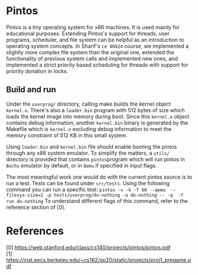 # Pintos
Pintos is a tiny operating system for x86 machines. It is used mainly for educational purposes. Extending Pintos's support for threads, user programs, scheduler, and file system can be helpful as an introduction to operating system concepts. In Sharif's `ce 40424` course, we implemented a slightly more complex file system than the original one, extended the functionality of previous system calls and implemented new ones, and implemented a strict priority based scheduling for threads with support for priority donation in locks.

## Build and run
Under the `userprog/` directory, calling make builds the kernel object 
``kernel.o``. There's also a `loader.bin` program with 512 bytes of size which loads the kernel image into memory during boot. Since this `kernel.o` object contains debug information, another `kernel.bin` binary is generated by the Makefile which is `kernel.o` excluding debug information to meet the memory constraint of 512 KB in this small system. 

Using `loader.bin` and `kernel.bin` file should enable booting the pintos through any x86 system emulator. To simplify the matters, a `utils/` directory is provided that contains `pintos`program which will run pintos in `Bochs` emulator by default, or in `Qemu` if specified in input flags.

The most meaningful work one would do with the current pintos source is to run a test. Tests can be found under `src/tests`. Using the following command you can run a specific test:
`pintos -v -k -T 60 --qemu  --filesys-size=2 -p tests/userprog/do-nothing -a do-nothing -- -q  -f run do-nothing`
To understand different flags of this command, refer to the reference section of [0].

# References
[0] https://web.stanford.edu/class/cs140/projects/pintos/pintos.pdf <br>
[1] https://inst.eecs.berkeley.edu/~cs162/sp20/static/projects/proj1_pregame.pdf
